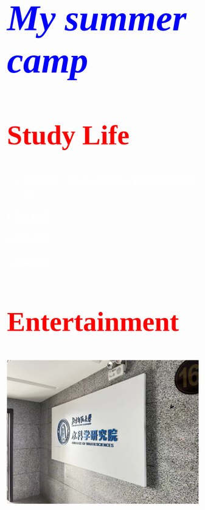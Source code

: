 <font face='Times New Roman' color='blue' SIZE='15'>

  # *My summer camp*



<font face='Times New Roman' color='red' SIZE='10'>

  ## **Study Life**



<font face='仿宋' color='white' SIZE='5'>

  - *研究课题：基于人工智能AI青藏高原径流预测*

1.团队成员

2.设计思路

3.成果展示



<font face='Times New Roman' color='red' SIZE='10'>

  ## **Entertainment**
</font>

![笔记1](image/图片.jpg)
